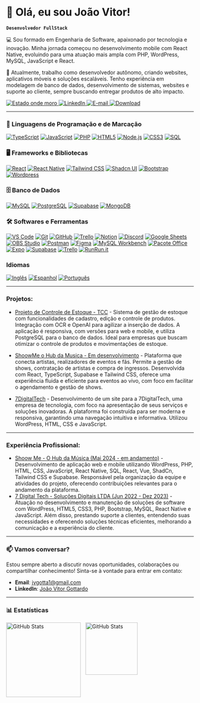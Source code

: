 # 👋 Olá, eu sou João Vitor!

**`Desenvolvedor FullStack`**

💻 Sou formado em Engenharia de Software, apaixonado por tecnologia e inovação. Minha jornada começou no desenvolvimento mobile com React Native, evoluindo para uma atuação mais ampla com PHP, WordPress, MySQL, JavaScript e React.

🚀 Atualmente, trabalho como desenvolvedor autônomo, criando websites, aplicativos móveis e soluções escaláveis. Tenho experiência em modelagem de banco de dados, desenvolvimento de sistemas, websites e suporte ao cliente, sempre buscando entregar produtos de alto impacto.

<p align="left">
    <a href="https://www.google.com.br/maps/place/Paran%C3%A1/@-24.6084586,-52.64064,8z/">
        <img 
            alt="Estado onde moro" 
            title="Estado onde moro" 
            src="https://custom-icon-badges.demolab.com/badge/Paraná-BR-darkgreen?style=for-the-badge&labelColor=488207&logo=location&logoColor=white"
        />
    </a>
      <a href="https://www.linkedin.com/in/joao-vitor-gottardo/">
        <img 
            alt="LinkedIn" 
            title="Meu LinkedIn" 
            src="https://custom-icon-badges.demolab.com/badge/linkedin-blue.svg?logo=linkedin&logoSource=feather&style=for-the-badge"
        />
    </a>
     <a href="mailto:jvgotta1@gmail.com">
        <img 
            alt="E-mail" 
            title="Me envie um e-mail" 
            src="https://custom-icon-badges.demolab.com/badge/Email-D14836?style=for-the-badge&logo=gmail&logoColor=white"
        />
    </a>
    <a href="https://drive.google.com/file/d/1Pg7PNNX1R_fSSRaa1h1JJuFSwkZztgWM/view?usp=sharing">
        <img 
            alt="Download" 
            title="Baixe meu currículo" 
            src="https://custom-icon-badges.demolab.com/badge/-currículo-F7DF1E?style=for-the-badge&logo=download&logoColor=black"
        />
    </a>
</p>


---

### 🚀 Linguagens de Programação e de Marcação

<p>
    <a href="#"><img alt="TypeScript" src="https://img.shields.io/badge/TypeScript-007ACC.svg?logo=typescript&logoColor=white"></a>
    <a href="#"><img alt="JavaScript" src="https://img.shields.io/badge/JavaScript-F7DF1E.svg?logo=javascript&logoColor=black"></a>
    <a href="#"><img alt="PHP" src="https://img.shields.io/badge/PHP-777BB4.svg?logo=php&logoColor=white"></a>
    <a href="#"><img alt="HTML5" src="https://img.shields.io/badge/HTML-E34F26.svg?logo=html5&logoColor=white"></a>
    <a href="#"><img alt="Node.js" src="https://img.shields.io/badge/Node.js-43853D.svg?logo=node.js&logoColor=white"></a>
    <a href="#"><img alt="CSS3" src="https://img.shields.io/badge/CSS-1572B6.svg?logo=css3&logoColor=white"></a>
    <a href="#"><img alt="SQL" src="https://custom-icon-badges.demolab.com/badge/SQL-025E8C.svg?logo=database&logoColor=white"></a>
</p>

### 🖥️ Frameworks e Bibliotecas

<p>
    <a href="#"><img alt="React" src="https://img.shields.io/badge/React-20232a.svg?logo=react&logoColor=%2361DAFB"></a>
    <a href="#"> <img alt="React Native" src="https://img.shields.io/badge/React%20Native-61DAFB.svg?logo=react&logoColor=black"></a>
    <a href="#"><img alt="Tailwind CSS" src="https://img.shields.io/badge/Tailwind_CSS-06B6D4.svg?logo=tailwind-css&logoColor=white"></a>
    <a href="#"><img alt="Shadcn UI" src="https://img.shields.io/badge/Shadcn_UI-000000.svg?logo=vercel&logoColor=white"></a>
    <a href="#"><img alt="Bootstrap" src="https://img.shields.io/badge/Bootstrap-7952B3.svg?logo=bootstrap&logoColor=white"></a>
    <a href="#"><img alt="Wordpress" src="https://img.shields.io/badge/Wordpress-21759B?logo=wordpress&logoColor=white"></a>
</p>


### 🗄️ Banco de Dados

<p>
    <a href="#"><img alt="MySQL" src="https://img.shields.io/badge/MySQL-4479A1.svg?logo=mysql&logoColor=white"></a>
    <a href="#"><img alt="PostgreSQL" src="https://img.shields.io/badge/PostgreSQL-336791.svg?logo=postgresql&logoColor=white"></a>
    <a href="#"><img alt="Supabase" src="https://img.shields.io/badge/Supabase-3ECF8E.svg?logo=supabase&logoColor=white"></a>
    <a href="#"><img alt="MongoDB" src ="https://img.shields.io/badge/MongoDB-4ea94b.svg?logo=mongodb&logoColor=white"></a> 
</p>

### 🛠️ Softwares e Ferramentas

<p>
    <a href="#"><img alt="VS Code" src="https://img.shields.io/badge/VS Code-007ACC.svg?logo=visual-studio-code&logoColor=white"></a>
    <a href="#"><img alt="Git" src="https://img.shields.io/badge/Git-F05032.svg?logo=git&logoColor=white"></a>
    <a href="#"><img alt="GitHub" src="https://img.shields.io/badge/GitHub-181717.svg?logo=github&logoColor=white"></a>
    <a href="#"><img alt="Trello" src="https://img.shields.io/badge/Trello-0079BF.svg?logo=trello&logoColor=white"></a>
    <a href="#"><img alt="Notion" src="https://img.shields.io/badge/Notion-010101.svg?logo=notion&logoColor=white"></a>
    <a href="#"><img alt="Discord" src="https://img.shields.io/badge/-Discord-5865F2.svg?logo=discord&logoColor=white"></a>
    <a href="#"><img alt="Google Sheets" src="https://img.shields.io/badge/Sheets-34A853.svg?logo=google%20sheets&logoColor=white"></a>
    <a href="#"><img alt="OBS Studio" src="https://img.shields.io/badge/-OBS-302E31?logo=obs-studio&logoColor=white"></a>
    <a href="#"><img alt="Postman" src="https://img.shields.io/badge/Postman-FF6C37?logo=postman&logoColor=white"></a>
    <a href="#"><img alt="Figma" src="https://img.shields.io/badge/Figma-000000.svg?logo=figma&logoColor=white"></a>
    <a href="#"><img alt="MySQL Workbench" src="https://img.shields.io/badge/MySQL%20Workbench-4479A1.svg?logo=mysql&logoColor=white"></a>
    <a href="#"><img alt="Pacote Office" src="https://img.shields.io/badge/Pacote%20Office-D83B01.svg?logo=microsoft-office&logoColor=white"></a>
    <a href="#"><img alt="Expo" src="https://img.shields.io/badge/Expo-1B1F23.svg?logo=expo&logoColor=white"></a>
    <a href="#"><img alt="Supabase" src="https://img.shields.io/badge/Supabase-3ECF8E.svg?logo=supabase&logoColor=white"></a>
    <a href="#"><img alt="Trello" src="https://img.shields.io/badge/Trello-0052CC.svg?logo=trello&logoColor=white"></a>
    <a href="#"><img alt="RunRun.it" src="https://img.shields.io/badge/RunRun.it-F05032.svg?logo=runrunit&logoColor=white"></a>
</p>


### Idiomas

<p>
    <a href="#"><img alt="Inglês" src="https://img.shields.io/badge/Ingl%C3%AAs-4B92DB.svg?logo=english&logoColor=white"></a>
    <a href="#"><img alt="Espanhol" src="https://img.shields.io/badge/Espanhol-F4B731.svg?logo=spanish&logoColor=white"></a>
    <a href="#"><img alt="Português" src="https://img.shields.io/badge/Portugu%C3%AAs-00A859.svg?logo=portuguese&logoColor=white"></a>
</p>

---
<!-- Adicionando detalhes de Projetos -->
### Projetos:
- [Projeto de Controle de Estoque - TCC](https://github.com/allissonconsorte04/stocon-front-end) - Sistema de gestão de estoque com funcionalidades de cadastro, edição e controle de produtos. Integração com OCR e OpenAI para agilizar a inserção de dados. A aplicação é responsiva, com versões para web e mobile, e utiliza PostgreSQL para o banco de dados. Ideal para empresas que buscam otimizar o controle de produtos e movimentações de estoque.
- [ShoowMe o Hub da Musica - Em desenvolvimento](https://shoowme.web.app/) - Plataforma que conecta artistas, realizadores de eventos e fãs. Permite a gestão de shows, contratação de artistas e compra de ingressos. Desenvolvida com React, TypeScript, Supabase e Tailwind CSS, oferece uma experiência fluida e eficiente para eventos ao vivo, com foco em facilitar o agendamento e gestão de shows.

- [7DigitalTech](https://7digitaltech.com.br/) - Desenvolvimento de um site para a 7DigitalTech, uma empresa de tecnologia, com foco na apresentação de seus serviços e soluções inovadoras. A plataforma foi construída para ser moderna e responsiva, garantindo uma navegação intuitiva e informativa. Utilizou WordPress, HTML, CSS e JavaScript.

---
<!-- Adicionando detalhes de Experiência Profissional -->
### Experiência Profissional:
- [Shoow Me - O Hub da Música (Mai 2024 - em andamento)](https://shoowme.web.app/) -
Desenvolvimento de aplicação web e mobile utilizando WordPress, PHP, HTML, CSS, JavaScript, React Native, SQL, React, Vue, ShadCn, Tailwind CSS e Supabase. Responsável pela organização da equipe e atividades do projeto, oferecendo contribuições relevantes para o andamento da plataforma.
- [7 Digital Tech - Soluções Digitais LTDA (Jun 2022 - Dez 2023)](https://7digitaltech.com.br/) - Atuação no desenvolvimento e manutenção de soluções de software com WordPress, HTML5, CSS3, PHP, Bootstrap, MySQL, React Native e JavaScript. Além disso, prestando suporte a clientes, entendendo suas necessidades e oferecendo soluções técnicas eficientes, melhorando a comunicação e a experiência do cliente.
---

### 📫 Vamos conversar?

Estou sempre aberto a discutir novas oportunidades, colaborações ou compartilhar conhecimento! Sinta-se à vontade para entrar em contato:

- **Email**: [jvgotta1@gmail.com](mailto:jvgotta1@gmail.com)
- **LinkedIn**: [João Vitor Gottardo](https://www.linkedin.com/in/joao-vitor-gottardo/)
---

### 📊 Estatísticas

<p>
  <img 
    align="left" 
    alt="GitHub Stats" 
    height="200" 
    style="padding-right: 10px;" 
    src="https://github-readme-stats.vercel.app/api?username=jvgottardo&show_icons=true&theme=tokyonight&include_all_commits=true&locale=pt-br" 
  />

<img 
      align="left" 
      alt="GitHub Stats" 
      height="140" 
      src="https://github-readme-stats.vercel.app/api/top-langs/?username=jvgottardo&theme=tokyonight&layout=compact&custom_title=Tecnologias&langs_count=9" 
  />
</p>
